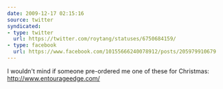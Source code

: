 ```yaml
---
date: 2009-12-17 02:15:16
source: twitter
syndicated:
- type: twitter
  url: https://twitter.com/roytang/statuses/6750684159/
- type: facebook
  url: https://www.facebook.com/10155666240078912/posts/205979910679
---
```


I wouldn't mind if someone pre-ordered me one of these for Christmas: http://www.entourageedge.com/